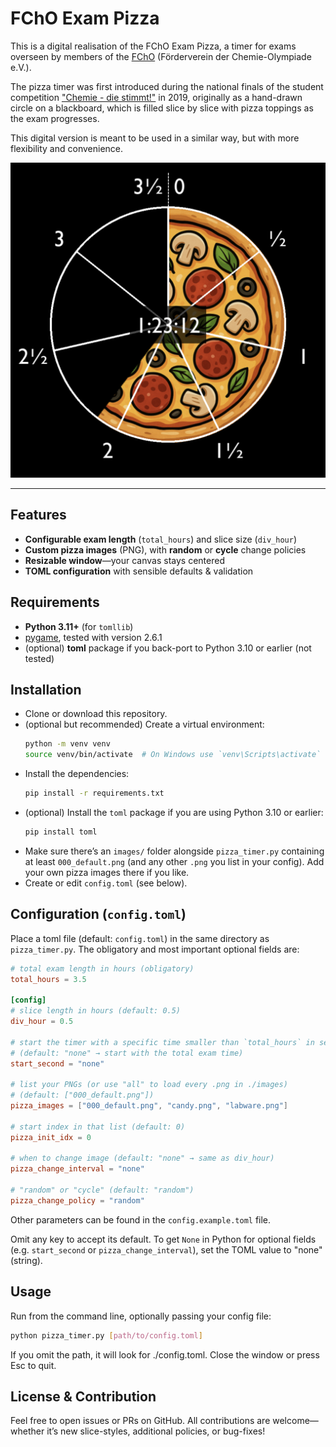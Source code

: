 # FChO Exam Pizza

This is a digital realisation of the FChO Exam Pizza, a timer for exams 
overseen by members of the 
[FChO](https://www.fcho.de/) (Förderverein der Chemie-Olympiade e.V.).

The pizza timer was first introduced during the national finals of the
student competition
["Chemie - die stimmt!"](https://www.chemie-die-stimmt.de/)
in 2019, originally as a hand-drawn circle on a blackboard,
which is filled slice by slice with pizza toppings as the exam progresses.

This digital version is meant to be used in a similar way, but with
more flexibility and convenience.

<p align="center">
  <img src="example.png" alt="example picture of the pizza timer in action"/>
</p>

---

## Features

- **Configurable exam length** (`total_hours`) and slice size (`div_hour`)  
- **Custom pizza images** (PNG), with **random** or **cycle** change policies  
- **Resizable window**—your canvas stays centered  
- **TOML configuration** with sensible defaults & validation  

## Requirements

- **Python 3.11+** (for `tomllib`)
- [pygame](https://www.pygame.org/), tested with version 2.6.1
- (optional) **toml** package if you back-port to Python 3.10 or earlier (not tested)

## Installation
- Clone or download this repository.
- (optional but recommended) Create a virtual environment:
   ```bash
   python -m venv venv
   source venv/bin/activate  # On Windows use `venv\Scripts\activate`
   ```
- Install the dependencies:
   ```bash
   pip install -r requirements.txt
   ```
- (optional) Install the `toml` package if you are using Python 3.10 or earlier:
   ```bash
   pip install toml
   ```
- Make sure there’s an `images/` folder alongside `pizza_timer.py` 
containing at least `000_default.png` (and any other `.png` you list in your config).
Add your own pizza images there if you like.
- Create or edit `config.toml` (see below).

## Configuration (`config.toml`)

Place a toml file (default: `config.toml`) in the same directory as `pizza_timer.py`.
The obligatory and most important optional fields are:

```toml
# total exam length in hours (obligatory)
total_hours = 3.5

[config]
# slice length in hours (default: 0.5)
div_hour = 0.5

# start the timer with a specific time smaller than `total_hours` in seconds
# (default: "none" → start with the total exam time)
start_second = "none"

# list your PNGs (or use "all" to load every .png in ./images)
# (default: ["000_default.png"])
pizza_images = ["000_default.png", "candy.png", "labware.png"]

# start index in that list (default: 0)
pizza_init_idx = 0

# when to change image (default: "none" → same as div_hour)
pizza_change_interval = "none"

# "random" or "cycle" (default: "random")
pizza_change_policy = "random"
```

Other parameters can be found in the `config.example.toml` file.

Omit any key to accept its default. To get `None` in Python for 
optional fields (e.g. `start_second` or `pizza_change_interval`), 
set the TOML value to "none" (string).

## Usage

Run from the command line, optionally passing your config file:
```bash
python pizza_timer.py [path/to/config.toml]
```
If you omit the path, it will look for ./config.toml.
Close the window or press Esc to quit.

## License & Contribution

Feel free to open issues or PRs on GitHub.
All contributions are welcome—whether it’s new slice-styles, 
additional policies, or bug-fixes!

